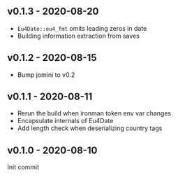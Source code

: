 ## v0.1.3 - 2020-08-20

- `Eu4Date::eu4_fmt` omits leading zeros in date
- Building information extraction from saves

## v0.1.2 - 2020-08-15

- Bump jomini to v0.2

## v0.1.1 - 2020-08-11

- Rerun the build when ironman token env var changes
- Encapsulate internals of Eu4Date
- Add length check when deserializing country tags

## v0.1.0 - 2020-08-10

Init commit
